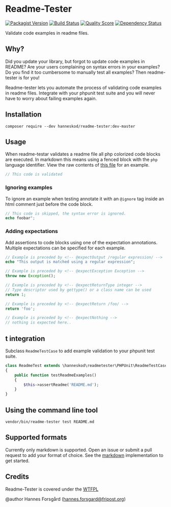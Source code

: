 Readme-Tester
=============

[![Packagist Version](https://img.shields.io/packagist/v/hanneskod/readme-tester.svg?style=flat-square)](https://packagist.org/packages/hanneskod/readme-tester)
[![Build Status](https://img.shields.io/travis/hanneskod/readme-tester/master.svg?style=flat-square)](https://travis-ci.org/hanneskod/readme-tester)
[![Quality Score](https://img.shields.io/scrutinizer/g/hanneskod/readme-tester.svg?style=flat-square)](https://scrutinizer-ci.com/g/hanneskod/readme-tester)
[![Dependency Status](https://img.shields.io/gemnasium/hanneskod/readme-tester.svg?style=flat-square)](https://gemnasium.com/hanneskod/readme-tester)

Validate code examples in readme files.

Why?
----
Did you update your library, but forgot to update code examples in README? Are
your users complaining on syntax errors in your examples? Do you find it too cumbersome
to manually test all examples? Then readme-tester is for you!

Readme-tester lets you automate the process of validating code examples in readme
files. Integrate with your phpunit test suite and you will never have to worry about
failing examples again.

Installation
------------
```shell
composer require --dev hanneskod/readme-tester:dev-master
```

Usage
-----
When readme-testar validates a readme file all php colorized code blocks are executed.
In markdown this means using a fenced block with the `php` language identifier. View
the raw contents of [this file](/README.md) for an example.

```php
// This code is validated
```

### Ignoring examples

To ignore an example when testing annotate it with an `@ignore` tag inside an html
comment just before the code block.

<!-- @ignore -->
```php
// This code is skipped, the syntax error is ignored.
echo foobar";
```

### Adding expectations

Add assertions to code blocks using one of the expectation annotations. Multiple
expectations can be specified for each example.

<!-- @expectOutput /regular expression/ -->
```php
// Example is preceded by <!-- @expectOutput /regular expression/ -->
echo "This output is matched using a regular expression";
```

<!-- @expectException Exception -->
```php
// Example is preceded by <!-- @expectException Exception -->
throw new Exception();
```

<!-- @expectReturnType integer -->
```php
// Example is preceded by <!-- @expectReturnType integer -->
// Type descriptor used by gettype() or a class name can be used
return 1;
```

<!-- @expectReturn /foo/ -->
```php
// Example is preceded by <!-- @expectReturn /foo/ -->
return 'foo';
```

<!-- @expectNothing -->
```php
// Example is preceded by <!-- @expectNothing -->
// nothing is expected here..
```

t integration
-------------------
Subclass `ReadmeTestCase` to add example validation to your phpunit test suite.

<!-- @ignore -->
```php
class ReadmeTest extends \hanneskod\readmetester\PHPUnit\ReadmeTestCase
{
    public function testReadmeExamples()
    {
        $this->assertReadme('README.md');
    }
}
```

Using the command line tool
---------------------------
```shell
vendor/bin/readme-tester test README.md
```

Supported formats
-----------------
Currently only markdown is supported. Open an issue or submit a pull request to
add your format of choice. See the [markdown](/src/Format/Markdown.php) implementation
to get started.

Credits
-------
Readme-Tester is covered under the [WTFPL](http://www.wtfpl.net/)

@author Hannes Forsgård (hannes.forsgard@fripost.org)
